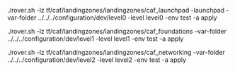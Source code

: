 ./rover.sh -lz tf/caf/landingzones/landingzones/caf_launchpad -launchpad -var-folder ../../../configuration/dev/level0 -level level0 -env test -a apply

./rover.sh -lz tf/caf/landingzones/landingzones/caf_foundations -var-folder ../../../configuration/dev/level1 -level level1 -env test -a apply

./rover.sh -lz tf/caf/landingzones/landingzones/caf_networking -var-folder ../../../configuration/dev/level2 -level level2 -env test -a apply